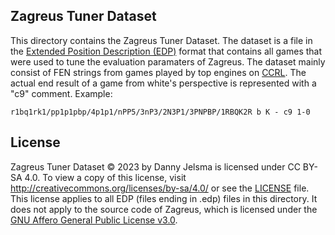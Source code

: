 ## Zagreus Tuner Dataset
This directory contains the Zagreus Tuner Dataset. The dataset is a file in the [Extended Position Description (EDP)](https://www.chessprogramming.org/Extended_Position_Description) format that contains all games that were used to tune the evaluation paramaters of Zagreus. The dataset mainly consist of FEN strings from games played by top engines on [CCRL](https://ccrl.chessdom.com).
The actual end result of a game from white's perspective is represented with a "c9" comment. Example:
```  
r1bq1rk1/pp1p1pbp/4p1p1/nPP5/3nP3/2N3P1/3PNPBP/1RBQK2R b K - c9 1-0
```

## License
Zagreus Tuner Dataset © 2023 by Danny Jelsma is licensed under CC BY-SA 4.0. To view a copy of this license, visit http://creativecommons.org/licenses/by-sa/4.0/ or see the [LICENSE](https://github.com/Dannyj1/Zagreus/blob/master/tuner-data/LICENSE) file. This license applies to all EDP (files ending in .edp) files in this directory. It does not apply to the source code of Zagreus, which is licensed under the [GNU Affero General Public License v3.0](https://github.com/Dannyj1/Zagreus/blob/master/LICENSE).
